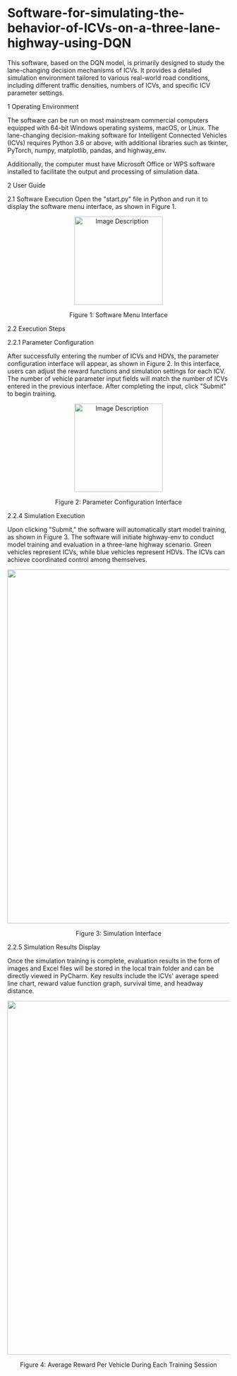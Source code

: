 # Software-for-simulating-the-behavior-of-ICVs-on-a-three-lane-highway-using-DQN
This software, based on the DQN model, is primarily designed to study the lane-changing decision mechanisms of ICVs. It provides a detailed simulation environment tailored to various real-world road conditions, including different traffic densities, numbers of ICVs, and specific ICV parameter settings.

1 Operating Environment

The software can be run on most mainstream commercial computers equipped with 64-bit Windows operating systems, macOS, or Linux. The lane-changing decision-making software for Intelligent Connected Vehicles (ICVs) requires Python 3.6 or above, with additional libraries such as tkinter, PyTorch, numpy, matplotlib, pandas, and highway_env.

Additionally, the computer must have Microsoft Office or WPS software installed to facilitate the output and processing of simulation data.

2 User Guide

2.1 Software Execution
Open the "start.py" file in Python and run it to display the software menu interface, as shown in Figure 1.

<div align="center">
  <img src="https://github.com/user-attachments/assets/cad4bfdd-f918-49e2-9a8f-21989ff8b8cb" alt="Image Description" width="200">
</div>
<p align="center">
  Figure 1: Software Menu Interface
</p>

2.2 Execution Steps

2.2.1 Parameter Configuration

After successfully entering the number of ICVs and HDVs, the parameter configuration interface will appear, as shown in Figure 2. In this interface, users can adjust the reward functions and simulation settings for each ICV. The number of vehicle parameter input fields will match the number of ICVs entered in the previous interface. After completing the input, click "Submit" to begin training.

<div align="center">
  <img src="https://github.com/user-attachments/assets/29c60ee3-315e-4231-82ab-c746078b115e" alt="Image Description" width="200">
</div>

<p align="center">
  Figure 2: Parameter Configuration Interface
</p>

2.2.4 Simulation Execution

Upon clicking "Submit," the software will automatically start model training, as shown in Figure 3. The software will initiate highway-env to conduct model training and evaluation in a three-lane highway scenario. Green vehicles represent ICVs, while blue vehicles represent HDVs. The ICVs can achieve coordinated control among themselves.

<div align="center">
  <img src="https://github.com/user-attachments/assets/a7d1a872-6feb-4445-8fe7-e437b37b3f66" width="800">
</div>

<p align="center">
  Figure 3: Simulation Interface
</p>

2.2.5 Simulation Results Display

Once the simulation training is complete, evaluation results in the form of images and Excel files will be stored in the local train folder and can be directly viewed in PyCharm. Key results include the ICVs' average speed line chart, reward value function graph, survival time, and headway distance.

<div align="center">
  <img src="https://github.com/user-attachments/assets/ffb532a4-c9e2-4415-ad32-1d252864b2e0" width="800">
</div>

<p align="center">
  Figure 4: Average Reward Per Vehicle During Each Training Session
</p>
